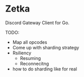 # Zetka

Discord Gateway Client for Go.



TODO:
- Map all opcodes
- Come up with sharding strategy
- Rsiliency
    - Resuming
    - Reconnecitng
- how to do sharding like for real
